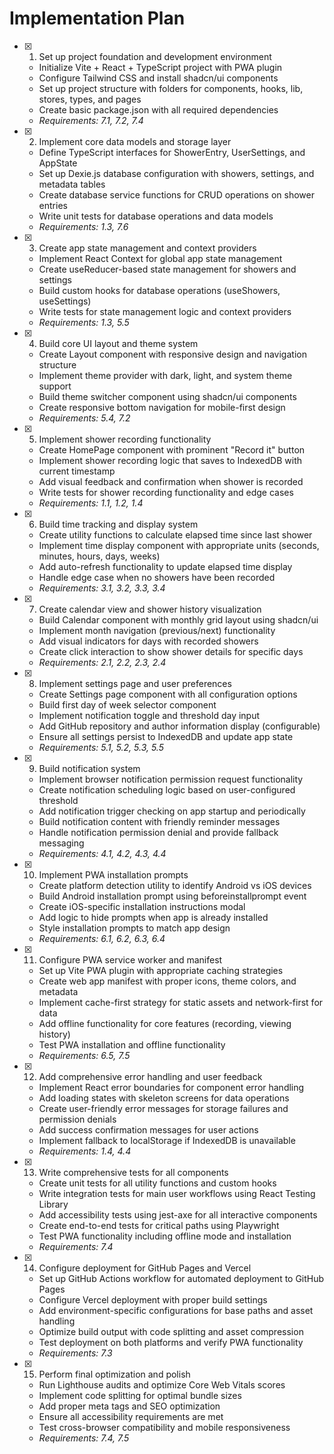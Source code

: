 # Implementation Plan

- [x] 1. Set up project foundation and development environment
  - Initialize Vite + React + TypeScript project with PWA plugin
  - Configure Tailwind CSS and install shadcn/ui components
  - Set up project structure with folders for components, hooks, lib, stores, types, and pages
  - Create basic package.json with all required dependencies
  - _Requirements: 7.1, 7.2, 7.4_

- [x] 2. Implement core data models and storage layer
  - Define TypeScript interfaces for ShowerEntry, UserSettings, and AppState
  - Set up Dexie.js database configuration with showers, settings, and metadata tables
  - Create database service functions for CRUD operations on shower entries
  - Write unit tests for database operations and data models
  - _Requirements: 1.3, 7.6_

- [x] 3. Create app state management and context providers
  - Implement React Context for global app state management
  - Create useReducer-based state management for showers and settings
  - Build custom hooks for database operations (useShowers, useSettings)
  - Write tests for state management logic and context providers
  - _Requirements: 1.3, 5.5_

- [x] 4. Build core UI layout and theme system
  - Create Layout component with responsive design and navigation structure
  - Implement theme provider with dark, light, and system theme support
  - Build theme switcher component using shadcn/ui components
  - Create responsive bottom navigation for mobile-first design
  - _Requirements: 5.4, 7.2_

- [x] 5. Implement shower recording functionality
  - Create HomePage component with prominent "Record it" button
  - Implement shower recording logic that saves to IndexedDB with current timestamp
  - Add visual feedback and confirmation when shower is recorded
  - Write tests for shower recording functionality and edge cases
  - _Requirements: 1.1, 1.2, 1.4_

- [x] 6. Build time tracking and display system
  - Create utility functions to calculate elapsed time since last shower
  - Implement time display component with appropriate units (seconds, minutes, hours, days, weeks)
  - Add auto-refresh functionality to update elapsed time display
  - Handle edge case when no showers have been recorded
  - _Requirements: 3.1, 3.2, 3.3, 3.4_

- [x] 7. Create calendar view and shower history visualization
  - Build Calendar component with monthly grid layout using shadcn/ui
  - Implement month navigation (previous/next) functionality
  - Add visual indicators for days with recorded showers
  - Create click interaction to show shower details for specific days
  - _Requirements: 2.1, 2.2, 2.3, 2.4_

- [x] 8. Implement settings page and user preferences
  - Create Settings page component with all configuration options
  - Build first day of week selector component
  - Implement notification toggle and threshold day input
  - Add GitHub repository and author information display (configurable)
  - Ensure all settings persist to IndexedDB and update app state
  - _Requirements: 5.1, 5.2, 5.3, 5.5_

- [x] 9. Build notification system
  - Implement browser notification permission request functionality
  - Create notification scheduling logic based on user-configured threshold
  - Add notification trigger checking on app startup and periodically
  - Build notification content with friendly reminder messages
  - Handle notification permission denial and provide fallback messaging
  - _Requirements: 4.1, 4.2, 4.3, 4.4_

- [x] 10. Implement PWA installation prompts
  - Create platform detection utility to identify Android vs iOS devices
  - Build Android installation prompt using beforeinstallprompt event
  - Create iOS-specific installation instructions modal
  - Add logic to hide prompts when app is already installed
  - Style installation prompts to match app design
  - _Requirements: 6.1, 6.2, 6.3, 6.4_

- [x] 11. Configure PWA service worker and manifest
  - Set up Vite PWA plugin with appropriate caching strategies
  - Create web app manifest with proper icons, theme colors, and metadata
  - Implement cache-first strategy for static assets and network-first for data
  - Add offline functionality for core features (recording, viewing history)
  - Test PWA installation and offline functionality
  - _Requirements: 6.5, 7.5_

- [x] 12. Add comprehensive error handling and user feedback
  - Implement React error boundaries for component error handling
  - Add loading states with skeleton screens for data operations
  - Create user-friendly error messages for storage failures and permission denials
  - Add success confirmation messages for user actions
  - Implement fallback to localStorage if IndexedDB is unavailable
  - _Requirements: 1.4, 4.4_

- [x] 13. Write comprehensive tests for all components
  - Create unit tests for all utility functions and custom hooks
  - Write integration tests for main user workflows using React Testing Library
  - Add accessibility tests using jest-axe for all interactive components
  - Create end-to-end tests for critical paths using Playwright
  - Test PWA functionality including offline mode and installation
  - _Requirements: 7.4_

- [x] 14. Configure deployment for GitHub Pages and Vercel
  - Set up GitHub Actions workflow for automated deployment to GitHub Pages
  - Configure Vercel deployment with proper build settings
  - Add environment-specific configurations for base paths and asset handling
  - Optimize build output with code splitting and asset compression
  - Test deployment on both platforms and verify PWA functionality
  - _Requirements: 7.3_

- [x] 15. Perform final optimization and polish
  - Run Lighthouse audits and optimize Core Web Vitals scores
  - Implement code splitting for optimal bundle sizes
  - Add proper meta tags and SEO optimization
  - Ensure all accessibility requirements are met
  - Test cross-browser compatibility and mobile responsiveness
  - _Requirements: 7.4, 7.5_
